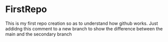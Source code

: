 # FirstRepo
This is my first repo creation so as to understand how github works.
Just addidng this comment to a new branch to show the difference between the main and the secondary branch
